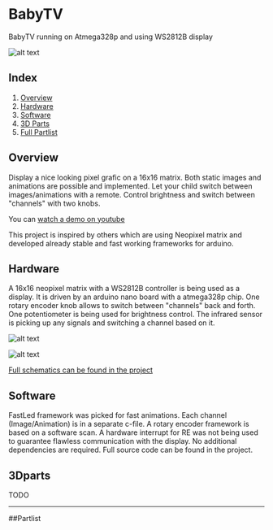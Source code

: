 # BabyTV
BabyTV running on Atmega328p and using WS2812B display

![alt text][logo]

## Index
 1. [Overview](#overview)
 2. [Hardware](#hardware)
 3. [Software](#software)
 4. [3D Parts](#3dparts)
 5. [Full Partlist](#partlist)

## Overview
Display a nice looking pixel grafic on a 16x16 matrix. Both static images and animations are possible and implemented. Let your child switch between images/animations with a remote. Control brightness and switch between "channels" with two knobs.  

You can [watch a demo on youtube](https://youtu.be/bw_D5chaiGM)

This project is inspired by others which are using Neopixel matrix and developed already stable and fast working frameworks for arduino. 

## Hardware
A 16x16 neopixel matrix with a WS2812B controller is being used as a display. It is driven by an arduino nano board with a atmega328p chip. One rotary encoder knob allows to switch between "channels" back and forth. One potentiometer is being used for brightness control. The infrared sensor is picking up any signals and switching a channel based on it.

![alt text][ElectronicsOverview]

![alt text][ElectronicsMainboard]

[Full schematics can be found in the project](https://github.com/workinghard/BabyTV/raw/master/Schematics/BabyTV.pdf)

## Software
FastLed framework was picked for fast animations. Each channel (Image/Animation) is in a separate c-file. A rotary encoder framework is based on a software scan. A hardware interrupt for RE was not being used to guarantee flawless communication with the display. No additional dependencies are required. Full source code can be found in the project.  
 
## 3Dparts
TODO

----

##Partlist



[logo]: https://github.com/workinghard/BabyTV/raw/master/images/BabyTV_Icon.png "Logo"
[demo]: http://img.youtube.com/vi/bw_D5chaiGM/0.jpg "Demo"
[ElectronicsOverview]: https://github.com/workinghard/BabyTV/raw/master/images/BabyTV_Electronics_Overview.JPG
[ElectronicsMainboard]: https://github.com/workinghard/BabyTV/raw/master/images/BabyTV_Electronics_Mainboard.JPG
